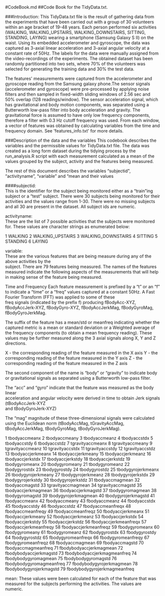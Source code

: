 #CodeBook.md
##Code Book for the TidyData.txt.

###Introduction:
This TidyData.txt file is the result of gathering data from the experiments that have been carried out with a group of 30 volunteers within an age bracket of 19-48 years. Each person performed six activities (WALKING, WALKING_UPSTAIRS, WALKING_DOWNSTAIRS, SITTING, STANDING, LAYING) wearing a smartphone (Samsung Galaxy S II) on the waist. Using its embedded accelerometer and gyroscope, the data was captured as 3-axial linear acceleration and 3-axial angular velocity at a constant rate of 50Hz. The labels for the data were manually assigned from the video-recordings of the experiments. The obtained dataset has been randomly partitioned into two sets, where 70% of the volunteers was selected for generating the training data and 30% the test data.  

The features' measurements were captured from the accelerometer and gyroscope reading from the Samsung galaxy phone.The sensor signals (accelerometer and gyroscope) were pre-processed by applying noise filters and then sampled in fixed-width sliding windows of 2.56 sec and 50% overlap (128 readings/window). The sensor acceleration signal, which has gravitational and body motion components, was separated using a Butterworth low-pass filter into body acceleration and gravity. The gravitational force is assumed to have only low frequency components, therefore a filter with 0.3 Hz cutoff frequency was used. From each window, a vector of features was obtained by calculating variables from the time and frequency domain. See 'features_info.txt' for more details.  

###Description of the data and the variables
This codebook describes the variables and the permissible values for TidyData.txt file.
The data was created as a long form dataset during the tidying process by the run_analysis.R script with each measurement calculated as a mean of the values grouped by the subject, activity and the features being measured.

The rest of this document describes the variables “subjectid", “activityname”,  “variable” and “mean and their values 

####subjectid:        
This is the identifier for the subject being monitored either as a “train”ing subject or a “test” subject.
There were 30 subjects being monitored for their activities and the values range from 1-30. 
There were no missing subjects and all 30 are present in the dataset. All subject ids are numeric.

activityname:  
These are the list of 7 possible activities that the subjects were monitored for.
These values are character strings as enumerated below:

1 WALKING
2 WALKING_UPSTAIRS
3 WALKING_DOWNSTAIRS
4 SITTING
5 STANDING
6 LAYING

variable:         
These are the various features that are being measure during any of the above activities by the                    
subject. There are 79 features being measured. The names of the features measured indicate the
following aspects of the measurements that will help in making sense of the feature being
measured.

Time and Frequency
Each feature measurement is prefixed by a “t” or an “f” to indicate a “time” or a “freq”
values captured at a constant 50Hz. A Fast Fourier Transform (FFT) was applied to some of these               
freq signals (indicated by the prefix f) producing fBodyAcc-XYZ, fBodyAccJerk-XYZ,
fBodyGyro-XYZ, fBodyAccJerkMag, fBodyGyroMag, fBodyGyroJerkMag.

The suffix of the feature has a mean/std or meanfreq indicating whether the captured metric is a
mean or standard deviation or a Weighted average of the frequency components (to obtain a mean
frequency reading). These values may be further measured along the 3 axial signals along X, Y and
Z directions. 

X - the corresponding reading of the feature measured in the X axis
Y - the corresponding reading of the feature measured in the Y axis
Z - the corresponding reading of the feature measured in the Z axis

The second component of the name is “body” or “gravity” to indicate body or gravitational
signals as separated using a Butterworth low-pass filter. 

The “acc” and “gyro” indicate that the feature was measured as the body linear     
acceleration and angular velocity were derived in time to obtain Jerk signals (tBodyAccJerk-XYZ     
and tBodyGyroJerk-XYZ)

The “mag” magnitude of these three-dimensional signals were calculated using the Euclidean
norm (tBodyAccMag, tGravityAccMag, tBodyAccJerkMag, tBodyGyroMag, tBodyGyroJerkMag).


1                 tbodyaccmeanx
2                 tbodyaccmeany
3                 tbodyaccmeanz
4                  tbodyaccstdx
5                  tbodyaccstdy
6                  tbodyaccstdz
7              tgravityaccmeanx
8              tgravityaccmeany
9              tgravityaccmeanz
10              tgravityaccstdx
11              tgravityaccstdy
12              tgravityaccstdz
13            tbodyaccjerkmeanx
14            tbodyaccjerkmeany
15            tbodyaccjerkmeanz
16             tbodyaccjerkstdx
17             tbodyaccjerkstdy
18             tbodyaccjerkstdz
19               tbodygyromeanx
20               tbodygyromeany
21               tbodygyromeanz
22                tbodygyrostdx
23                tbodygyrostdy
24                tbodygyrostdz
25           tbodygyrojerkmeanx
26           tbodygyrojerkmeany
27           tbodygyrojerkmeanz
28            tbodygyrojerkstdx
29            tbodygyrojerkstdy
30            tbodygyrojerkstdz
31              tbodyaccmagmean
32               tbodyaccmagstd
33           tgravityaccmagmean
34            tgravityaccmagstd
35          tbodyaccjerkmagmean
36           tbodyaccjerkmagstd
37             tbodygyromagmean
38              tbodygyromagstd
39         tbodygyrojerkmagmean
40          tbodygyrojerkmagstd
41                fbodyaccmeanx
42                fbodyaccmeany
43                fbodyaccmeanz
44                 fbodyaccstdx
45                 fbodyaccstdy
46                 fbodyaccstdz
47            fbodyaccmeanfreqx
48            fbodyaccmeanfreqy
49            fbodyaccmeanfreqz
50            fbodyaccjerkmeanx
51            fbodyaccjerkmeany
52            fbodyaccjerkmeanz
53             fbodyaccjerkstdx
54             fbodyaccjerkstdy
55             fbodyaccjerkstdz
56        fbodyaccjerkmeanfreqx
57        fbodyaccjerkmeanfreqy
58        fbodyaccjerkmeanfreqz
59               fbodygyromeanx
60               fbodygyromeany
61               fbodygyromeanz
62                fbodygyrostdx
63                fbodygyrostdy
64                fbodygyrostdz
65           fbodygyromeanfreqx
66           fbodygyromeanfreqy
67           fbodygyromeanfreqz
68              fbodyaccmagmean
69               fbodyaccmagstd
70          fbodyaccmagmeanfreq
71      fbodybodyaccjerkmagmean
72       fbodybodyaccjerkmagstd
73  fbodybodyaccjerkmagmeanfreq
74         fbodybodygyromagmean
75          fbodybodygyromagstd
76     fbodybodygyromagmeanfreq
77     fbodybodygyrojerkmagmean
78      fbodybodygyrojerkmagstd
79 fbodybodygyrojerkmagmeanfreq

mean:               These values were been calculated for each of the feature that was measured for the subjects
performing the activities. The values are numeric. 
